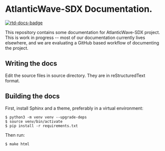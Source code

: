 # AtlanticWave-SDX Documentation.

[![rtd-docs-badge]][rtd-docs]

This repository contains some documentation for AtlanticWave-SDX
project.  This is work in progress -- most of our documentation
currently lives elsewhere, and we are evaluating a GitHub based
workflow of documenting the project.


## Writing the docs

Edit the source files in source directory.  They are in
reStructuredText format.


## Building the docs

First, install Sphinx and a theme, preferably in a virtual
environment:

```console
$ python3 -m venv venv --upgrade-deps
$ source venv/bin/activate
$ pip install -r requirements.txt
```

Then run:

```console
$ make html
```

<!-- URLs -->

[rtd-docs]: https://sdx-docs.readthedocs.io/en/latest/?badge=latest
[rtd-docs-badge]: https://readthedocs.org/projects/sdx-docs/badge/?version=latest (Documentation Status)

